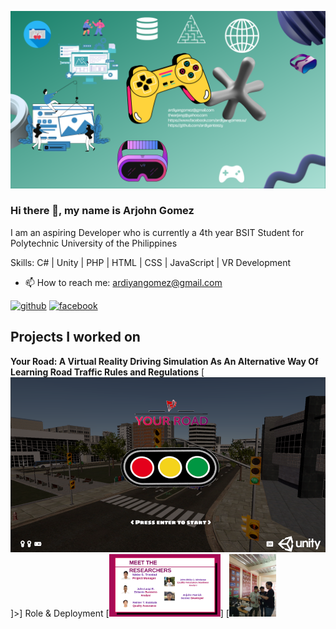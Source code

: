 ![](https://github.com/ardiyanteezy/ardiyanteezy/blob/main/Arjohn%20Gomez.png)

### Hi there 👋, my name is Arjohn Gomez

I am an aspiring Developer who is currently a 4th year BSIT Student for Polytechnic University of the Philippines

Skills: C# | Unity | PHP | HTML | CSS | JavaScript | VR Development

- 📫 How to reach me: ardiyangomez@gmail.com 


[<img src='https://cdn.jsdelivr.net/npm/simple-icons@3.0.1/icons/github.svg' alt='github' height='40'>](https://github.com/https://github.com/ardiyanteezy)  [<img src='https://cdn.jsdelivr.net/npm/simple-icons@3.0.1/icons/facebook.svg' alt='facebook' height='40'>](https://www.facebook.com/https://www.facebook.com/ardiyangomesuu/)  

## Projects I worked on
**Your Road: A Virtual Reality Driving Simulation As An Alternative Way Of Learning Road Traffic Rules and Regulations**
[<img src='https://github.com/ardiyanteezy/ardiyanteezy/blob/main/ui.png'>]>] 
Role & Deployment
[<img src='https://github.com/ardiyanteezy/ardiyanteezy/blob/main/Capture.PNG' height='100'>]  [<img src='https://github.com/ardiyanteezy/ardiyanteezy/blob/main/deploy.jpg' height='100'> 

